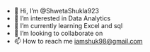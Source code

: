 - 👋 Hi, I’m @ShwetaShukla923
- 👀 I’m interested in Data Analytics
- 🌱 I’m currently learning Excel and sql
- 💞️ I’m looking to collaborate on 
- 📫 How to reach me iamshuk98@gmail.com

<!---
ShwetaShukla923/ShwetaShukla923 is a ✨ special ✨ repository because its `README.md` (this file) appears on your GitHub profile.
You can click the Preview link to take a look at your changes.
--->
